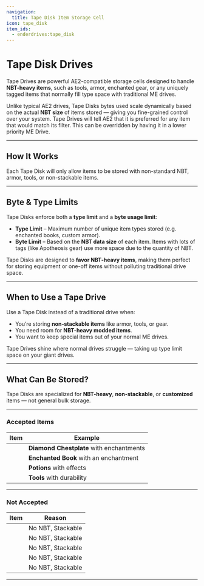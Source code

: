 ```yaml
---
navigation:
  title: Tape Disk Item Storage Cell
icon: tape_disk
item_ids:
  - enderdrives:tape_disk
---
```


# Tape Disk Drives

Tape Drives are powerful AE2-compatible storage cells designed to handle **NBT-heavy items**, such as tools, armor, enchanted gear, or any uniquely tagged items that normally fill type space with traditional ME drives.

Unlike typical AE2 drives, Tape Disks bytes used scale dynamically based on the actual **NBT size** of items stored — giving you fine-grained control over your system.  Tape Drives will tell AE2 that it is preferred for any item that would match its filter.  This can be overridden by having it in a lower priority ME Drive.

<Row gap="10">
  <Column>
    <ItemImage id="enderdrives:tape_disk" />
  </Column>
  <Column>
    <ItemLink id="enderdrives:tape_disk" />
  </Column>
</Row>

---

## How It Works

Each Tape Disk will only allow items to be stored with non-standard NBT, armor, tools, or non-stackable items.

---

## Byte & Type Limits

Tape Disks enforce both a **type limit** and a **byte usage limit**:

- **Type Limit** – Maximum number of unique item types stored (e.g. enchanted books, custom armor).
- **Byte Limit** – Based on the **NBT data size** of each item. Items with lots of tags (like Apotheosis gear) use more space due to the quantity of NBT.

Tape Disks are designed to **favor NBT-heavy items**, making them perfect for storing equipment or one-off items without polluting traditional drive space.

---


## When to Use a Tape Drive

Use a Tape Disk instead of a traditional drive when:

- You’re storing **non-stackable items** like armor, tools, or gear.
- You need room for **NBT-heavy modded items**.
- You want to keep special items out of your normal ME drives.

Tape Drives shine where normal drives struggle — taking up type limit space on your giant drives.

---

## What Can Be Stored?

Tape Disks are specialized for **NBT-heavy**, **non-stackable**, or **customized** items — not general bulk storage.

---

### Accepted Items

| Item                                | Example                                  |
|-------------------------------------|------------------------------------------|
| <ItemImage id="minecraft:diamond_chestplate" /> | **Diamond Chestplate** with enchantments |
| <ItemImage id="minecraft:enchanted_book" />     | **Enchanted Book** with an enchantment   |
| <ItemImage id="minecraft:splash_potion" />      | **Potions** with effects                 |
| <ItemImage id="minecraft:netherite_pickaxe" />  | **Tools** with durability                |

---

### Not Accepted

| Item                              | Reason                         |
|-----------------------------------|--------------------------------|
| <ItemImage id="minecraft:cobblestone" /> | No NBT, Stackable              |
| <ItemImage id="minecraft:wheat" />       | No NBT, Stackable  |
| <ItemImage id="minecraft:oak_log" />     | No NBT, Stackable             |
| <ItemImage id="minecraft:apple" />       | No NBT, Stackable    |
| <ItemImage id="minecraft:iron_ingot" />  | No NBT, Stackable    |

---

